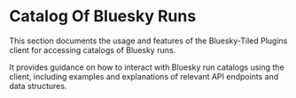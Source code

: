 # Catalog Of Bluesky Runs

This section documents the usage and features of the Bluesky-Tiled Plugins client for accessing catalogs of Bluesky runs.

It provides guidance on how to interact with Bluesky run catalogs using the client, including examples and explanations of relevant API endpoints and data structures.
